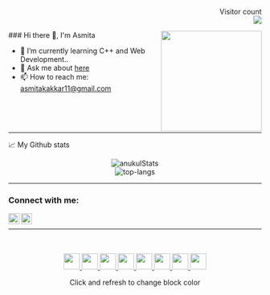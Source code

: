<p align="right"> 
  Visitor count <br />
  <img src="https://profile-counter.glitch.me/AsmitaKakkar/count.svg" />
</p>
### Hi there 👋, I'm Asmita
<img height="200" align="right" src="https://media.giphy.com/media/L1R1tvI9svkIWwpVYr/giphy.gif">


- 🌱 I’m currently learning C++ and Web Development..
- 💬 Ask me about [here](https://github.com/AsmitaKakkar/AsmitaKakkar/issues)
- 📫 How to reach me: asmitakakkar11@gmail.com


<br />
<br />
<br />


***
[instagram]: https://www.instagram.com/asmita_kakkar/
[linkedin]: https://www.linkedin.com/in/asmita-kakkar-445781195/



📈 My Github stats
<p align="center">
  <img src="https://github-readme-stats.vercel.app/api?username=AsmitaKakkar&theme=dark&show_icons=true" alt="anukulStats" />  <br>
  <img src="https://github-readme-stats.vercel.app/api/top-langs/?username=AsmitaKakkar&layout=compact&theme=dark" alt="top-langs" />
</p>
</p>

***

### Connect with me:


[<img align="left" alt="AsmitaKakkar | LinkedIn" width="22px" src="https://cdn.jsdelivr.net/npm/simple-icons@v3/icons/linkedin.svg" bgcolor="white" />][linkedin]
[<img align="left" alt="AsmitaKakkar | Instagram" width="22px" src="https://cdn.jsdelivr.net/npm/simple-icons@v3/icons/instagram.svg" bgcolor="white" />][instagram]
</p>
<br />

***
<div align="center">
    <br>
    <br>
    <a href="https://status.nmoo.dev/blocks/1">
        <img src="https://status.nmoo.dev/blocks/1" width="32" height="32">
    </a>
    <a href="https://status.nmoo.dev/blocks/2">
        <img src="https://status.nmoo.dev/blocks/2" width="32" height="32">
    </a>
    <a href="https://status.nmoo.dev/blocks/3">
        <img src="https://status.nmoo.dev/blocks/3" width="32" height="32">
    </a>
    <a href="https://status.nmoo.dev/blocks/4">
        <img src="https://status.nmoo.dev/blocks/4" width="32" height="32">
    </a>
    <a href="https://status.nmoo.dev/blocks/5">
        <img src="https://status.nmoo.dev/blocks/5" width="32" height="32">
    </a>
    <a href="https://status.nmoo.dev/blocks/6">
        <img src="https://status.nmoo.dev/blocks/6" width="32" height="32">
    </a>
    <a href="https://status.nmoo.dev/blocks/7">
        <img src="https://status.nmoo.dev/blocks/7" width="32" height="32">
    </a>
    <a href="https://status.nmoo.dev/blocks/8">
        <img src="https://status.nmoo.dev/blocks/8" width="32" height="32">
    </a>
    <p>Click and refresh to change block color</p>
    <br>
</div>
